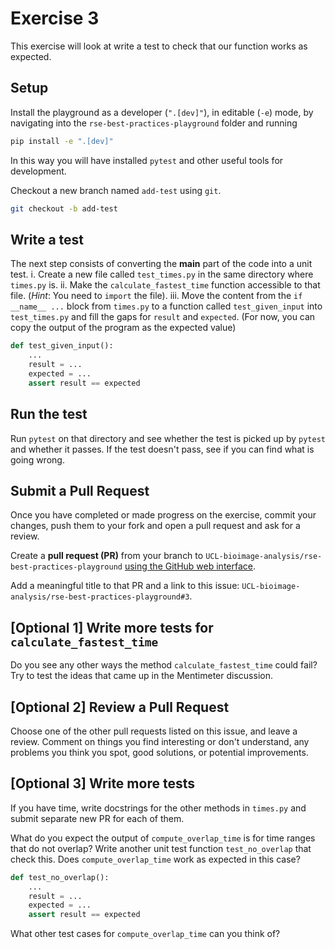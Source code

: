 # Exercise 3
This exercise will look at write a test to check that our function works as expected.

## Setup
 Install the playground as a developer (`".[dev]"`), in editable (`-e`) mode, by navigating into the `rse-best-practices-playground` folder and running
```bash
pip install -e ".[dev]"
```
In this way you will have installed `pytest` and other useful tools for development.

Checkout a new branch named `add-test` using `git`.

```bash
git checkout -b add-test
```

## Write a test
The next step consists of converting the __main__ part of the code into a unit test.
    i. Create a new file called `test_times.py` in the same directory where `times.py` is.
   ii. Make the `calculate_fastest_time` function accessible to that file. (*Hint*: You need to `import` the file).
  iii. Move the content from the `if __name__ ...` block from `times.py` to a function called `test_given_input` into `test_times.py` and fill the gaps for `result` and `expected`. (For now, you can copy the output of the program as the expected value)
```python
def test_given_input():
    ...
    result = ...
    expected = ...
    assert result == expected
```

## Run the test
Run `pytest` on that directory and see whether the test is picked up by `pytest` and whether it passes. If the test doesn't pass, see if you can find what is going wrong.

## Submit a Pull Request
Once you have completed or made progress on the exercise, commit your changes, push them to your fork and open a pull request and ask for a review.

Create a **pull request (PR)** from your branch to `UCL-bioimage-analysis/rse-best-practices-playground` [using the GitHub web interface](https://docs.github.com/en/pull-requests/collaborating-with-pull-requests/proposing-changes-to-your-work-with-pull-requests/creating-a-pull-request).

Add a meaningful title to that PR and a link to this issue: `UCL-bioimage-analysis/rse-best-practices-playground#3`.

## [Optional 1] Write more tests for `calculate_fastest_time`
Do you see any other ways the method `calculate_fastest_time` could fail?
Try to test the ideas that came up in the Mentimeter discussion.

## [Optional 2] Review a Pull Request
Choose one of the other pull requests listed on this issue, and leave a review. Comment on things you find interesting or don't understand, any problems you think you spot, good solutions, or potential improvements.


## [Optional 3] Write more tests
If you have time, write docstrings for the other methods in `times.py` and submit separate new PR for each of them.

What do you expect the output of `compute_overlap_time` is for time ranges that do not overlap? Write another unit test function `test_no_overlap` that check this. Does `compute_overlap_time` work as expected in this case?
```python
def test_no_overlap():
    ...
    result = ...
    expected = ...
    assert result == expected
```
What other test cases for `compute_overlap_time` can you think of?
